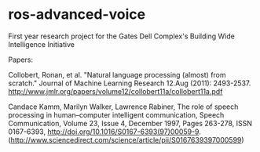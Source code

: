 # ros-advanced-voice
First year research project for the Gates Dell Complex's Building Wide Intelligence Initiative

Papers:

Collobert, Ronan, et al. "Natural language processing (almost) from scratch." Journal of Machine Learning Research 12.Aug (2011): 2493-2537.
http://www.jmlr.org/papers/volume12/collobert11a/collobert11a.pdf

Candace Kamm, Marilyn Walker, Lawrence Rabiner, The role of speech processing in human–computer intelligent communication, Speech Communication, Volume 23, Issue 4, December 1997, Pages 263-278, ISSN 0167-6393, http://doi.org/10.1016/S0167-6393(97)00059-9.
(http://www.sciencedirect.com/science/article/pii/S0167639397000599)
